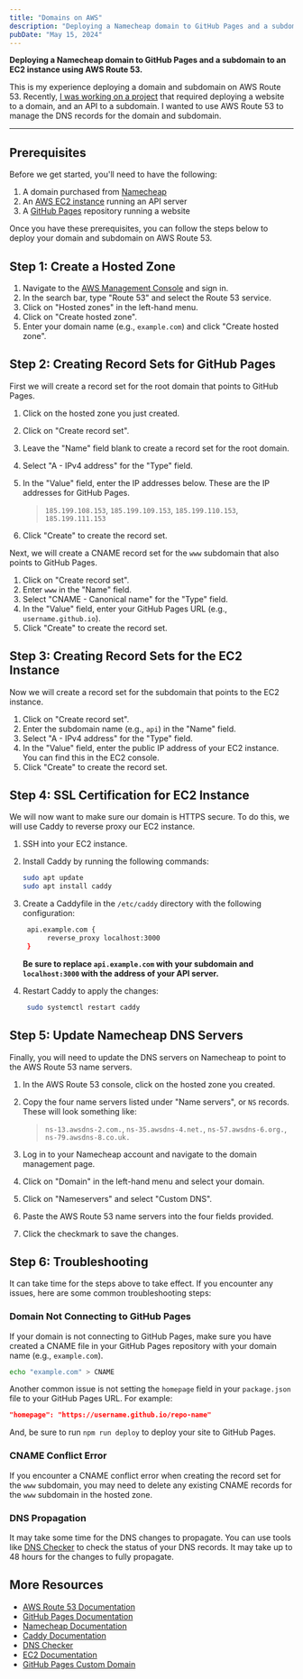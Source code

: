 ```yaml
---
title: "Domains on AWS"
description: "Deploying a Namecheap domain to GitHub Pages and a subdomain to an EC2 instance using AWS Route 53."
pubDate: "May 15, 2024"
---
```


**Deploying a Namecheap domain to GitHub Pages and a subdomain to an EC2 instance using AWS Route 53.**

This is my experience deploying a domain and subdomain on AWS Route 53. Recently, [I was working on a project](https://rgbit.io) that required deploying a website to a domain, and an API to a subdomain. I wanted to use AWS Route 53 to manage the DNS records for the domain and subdomain.

<hr>

## Prerequisites

Before we get started, you'll need to have the following:

1. A domain purchased from [Namecheap](https://www.namecheap.com/)
2. An [AWS EC2 instance](https://aws.amazon.com/pm/ec2) running an API server
3. A [GitHub Pages](https://pages.github.com/) repository running a website

Once you have these prerequisites, you can follow the steps below to deploy your domain and subdomain on AWS Route 53.

## Step 1: Create a Hosted Zone

1. Navigate to the [AWS Management Console](https://aws.amazon.com/console/) and sign in.
2. In the search bar, type "Route 53" and select the Route 53 service.
3. Click on "Hosted zones" in the left-hand menu.
4. Click on "Create hosted zone".
5. Enter your domain name (e.g., `example.com`) and click "Create hosted zone".

## Step 2: Creating Record Sets for GitHub Pages

First we will create a record set for the root domain that points to GitHub Pages.

1. Click on the hosted zone you just created.
2. Click on "Create record set".
3. Leave the "Name" field blank to create a record set for the root domain.
4. Select "A - IPv4 address" for the "Type" field.
5. In the "Value" field, enter the IP addresses below. These are the IP addresses for GitHub Pages.

   > `185.199.108.153`, `185.199.109.153`, `185.199.110.153`, `185.199.111.153`

6. Click "Create" to create the record set.

Next, we will create a CNAME record set for the `www` subdomain that also points to GitHub Pages.

1. Click on "Create record set".
2. Enter `www` in the "Name" field.
3. Select "CNAME - Canonical name" for the "Type" field.
4. In the "Value" field, enter your GitHub Pages URL (e.g., `username.github.io`).
5. Click "Create" to create the record set.

## Step 3: Creating Record Sets for the EC2 Instance

Now we will create a record set for the subdomain that points to the EC2 instance.

1. Click on "Create record set".
2. Enter the subdomain name (e.g., `api`) in the "Name" field.
3. Select "A - IPv4 address" for the "Type" field.
4. In the "Value" field, enter the public IP address of your EC2 instance. You can find this in the EC2 console.
5. Click "Create" to create the record set.

## Step 4: SSL Certification for EC2 Instance

We will now want to make sure our domain is HTTPS secure. To do this, we will use Caddy to reverse proxy our EC2 instance.

1. SSH into your EC2 instance.
2. Install Caddy by running the following commands:

   ```bash
   sudo apt update
   sudo apt install caddy
   ```

3. Create a Caddyfile in the `/etc/caddy` directory with the following configuration:

   ```bash
    api.example.com {
         reverse_proxy localhost:3000
    }
   ```

   **Be sure to replace `api.example.com` with your subdomain and `localhost:3000` with the address of your API server.**

4. Restart Caddy to apply the changes:

   ```bash
    sudo systemctl restart caddy
   ```

## Step 5: Update Namecheap DNS Servers

Finally, you will need to update the DNS servers on Namecheap to point to the AWS Route 53 name servers.

1. In the AWS Route 53 console, click on the hosted zone you created.
2. Copy the four name servers listed under "Name servers", or `NS` records. These will look something like:

   > `ns-13.awsdns-2.com.`, `ns-35.awsdns-4.net.`, `ns-57.awsdns-6.org.`, `ns-79.awsdns-8.co.uk.`

3. Log in to your Namecheap account and navigate to the domain management page.
4. Click on "Domain" in the left-hand menu and select your domain.
5. Click on "Nameservers" and select "Custom DNS".
6. Paste the AWS Route 53 name servers into the four fields provided.
7. Click the checkmark to save the changes.

## Step 6: Troubleshooting

It can take time for the steps above to take effect. If you encounter any issues, here are some common troubleshooting steps:

### Domain Not Connecting to GitHub Pages

If your domain is not connecting to GitHub Pages, make sure you have created a CNAME file in your GitHub Pages repository with your domain name (e.g., `example.com`).

```bash
echo "example.com" > CNAME
```

Another common issue is not setting the `homepage` field in your `package.json` file to your GitHub Pages URL. For example:

```json
"homepage": "https://username.github.io/repo-name"
```

And, be sure to run `npm run deploy` to deploy your site to GitHub Pages.

### CNAME Conflict Error

If you encounter a CNAME conflict error when creating the record set for the `www` subdomain, you may need to delete any existing CNAME records for the `www` subdomain in the hosted zone.

### DNS Propagation

It may take some time for the DNS changes to propagate. You can use tools like [DNS Checker](https://dnschecker.org/) to check the status of your DNS records. It may take up to 48 hours for the changes to fully propagate.

## More Resources

- [AWS Route 53 Documentation](https://docs.aws.amazon.com/Route53/latest/DeveloperGuide/Welcome.html)
- [GitHub Pages Documentation](https://docs.github.com/en/pages)
- [Namecheap Documentation](https://www.namecheap.com/support/knowledgebase/)
- [Caddy Documentation](https://caddyserver.com/docs)
- [DNS Checker](https://dnschecker.org/)
- [EC2 Documentation](https://docs.aws.amazon.com/ec2/index.html)
- [GitHub Pages Custom Domain](https://docs.github.com/en/pages/configuring-a-custom-domain-for-your-github-pages-site)
